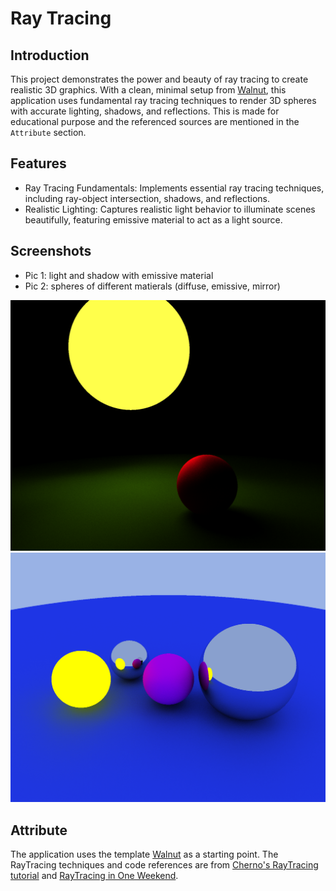 # Ray Tracing

## Introduction
This project demonstrates the power and beauty of ray tracing to create realistic 3D graphics. With a clean, minimal setup from [Walnut](https://github.com/StudioCherno/Walnut), this application uses fundamental ray tracing techniques to render 3D spheres with accurate lighting, shadows, and reflections. This is made for educational purpose and the referenced sources are mentioned in the `Attribute` section.

## Features
* Ray Tracing Fundamentals: Implements essential ray tracing techniques, including ray-object intersection, shadows, and reflections.
* Realistic Lighting: Captures realistic light behavior to illuminate scenes beautifully, featuring emissive material to act as a light source.

## Screenshots
* Pic 1: light and shadow with emissive material
* Pic 2: spheres of different matierals (diffuse, emissive, mirror)

<img src="https://github.com/ngol0/RayTracing/blob/master/2.png" width="600" title="pic 1">

<img src="https://github.com/ngol0/RayTracing/blob/master/3.png" width="600" title="pic 2">

## Attribute
The application uses the template [Walnut](https://github.com/StudioCherno/Walnut) as a starting point. The RayTracing techniques and code references are from [Cherno's RayTracing tutorial](https://www.youtube.com/watch?v=gfW1Fhd9u9Q) and [RayTracing in One Weekend](https://raytracing.github.io/books/RayTracingInOneWeekend.html).
